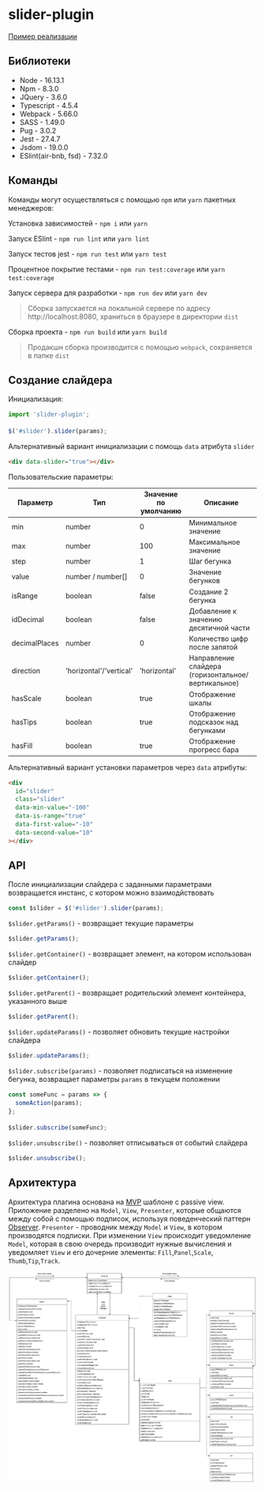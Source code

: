 # slider-plugin

[Пример реализации](https://barghest0.github.io/slider-plugin/)

## Библиотеки

- Node - 16.13.1
- Npm - 8.3.0
- JQuery - 3.6.0
- Typescript - 4.5.4
- Webpack - 5.66.0
- SASS - 1.49.0
- Pug - 3.0.2
- Jest - 27.4.7
- Jsdom - 19.0.0
- ESlint(air-bnb, fsd) - 7.32.0

## Команды

Команды могут осуществляться с помощью `npm` или `yarn` пакетных менеджеров:

Установка зависимостей - `npm i` или `yarn`

Запуск ESlint - `npm run lint` или `yarn lint`

Запуск тестов jest - `npm run test` или `yarn test`

Процентное покрытие тестами - `npm run test:coverage` или `yarn test:coverage`

Запуск сервера для разработки - `npm run dev` или `yarn dev`

> Сборка запускается на локальной сервере по адресу http://localhost:8080, храниться в браузере в директории `dist`

Сборка проекта - `npm run build` или `yarn build`

> Продакшн сборка производится с помощью `webpack`, сохраняется в папке `dist`

## Создание слайдера

Инициализация:

```javascript
import 'slider-plugin';

$('#slider').slider(params);
```

Альтернативный вариант инициализации с помощь `data` атрибута `slider`

```html
<div data-slider="true"></div>
```

Пользовательские параметры:

| Параметр      | Тип                     | Значение по умолчанию | Описание                                           |
| ------------- | ----------------------- | --------------------- | -------------------------------------------------- |
| min           | number                  | 0                     | Минимальное значение                               |
| max           | number                  | 100                   | Максимальное значение                              |
| step          | number                  | 1                     | Шаг бегунка                                        |
| value         | number / number[]       | 0                     | Значение бегунков                                  |
| isRange       | boolean                 | false                 | Создание 2 бегунка                                 |
| idDecimal     | boolean                 | false                 | Добавление к значению десятичной части             |
| decimalPlaces | number                  | 0                     | Количество цифр после запятой                      |
| direction     | 'horizontal'/'vertical' | 'horizontal'          | Направление слайдера (горизонтальное/вертикальное) |
| hasScale      | boolean                 | true                  | Отображение шкалы                                  |
| hasTips       | boolean                 | true                  | Отображение подсказок над бегунками                |
| hasFill       | boolean                 | true                  | Отображение прогресс бара                          |

Альтернативный вариант установки параметров через `data` атрибуты:

```html
<div
  id="slider"
  class="slider"
  data-min-value="-100"
  data-is-range="true"
  data-first-value="-10"
  data-second-value="10"
></div>
```

## API

После инициализации слайдера с заданными параметрами возвращается инстанс, с котором можно взаимодйствовать

```javascript
const $slider = $('#slider').slider(params);
```

`$slider.getParams()` - возвращает текущие параметры

```javascript
$slider.getParams();
```

`$slider.getContainer()` - возвращает элемент, на котором использован слайдер

```javascript
$slider.getContainer();
```

`$slider.getParent()` - возвращает родительский элемент контейнера, указанного выше

```javascript
$slider.getParent();
```

`$slider.updateParams()` - позволяет обновить текущие настройки слайдера

```javascript
$slider.updateParams();
```

`$slider.subscribe(params)` - позволяет подписаться на изменение бегунка, возвращает параметры `params` в текущем положении

```javascript
const someFunc = params => {
  someAction(params);
};

$slider.subscribe(someFunc);
```

`$slider.unsubscribe()` - позволяет отписываться от событий слайдера

```javascript
$slider.unsubscribe();
```

## Архитектура

Архитектура плагина основана на [MVP](https://ru.wikipedia.org/wiki/Model-View-Presenter) шаблоне с passive view.
Приложение разделено на `Model`, `View`, `Presenter`, которые общаются между собой с помощью подписок, используя поведенческий паттерн [Observer](https://refactoring.guru/ru/design-patterns/observer).
`Presenter` - проводник между `Model` и `View`, в котором производятся подписки.
При изменении `View` происходит уведомление `Model`, которая в свою очередь производит нужные вычисления и уведомляет `View` и его дочерние элементы: `Fill`,`Panel`,`Scale`, `Thumb`,`Tip`,`Track`.

![UML](./docs/uml.png)
